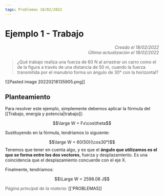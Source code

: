 ```yaml
---
tags: Problemas 18/02/2022
---
```


# Ejemplo 1 - Trabajo
<div style="text-align: right; opacity: 0.7; font-style: italic;">Creado el 18/02/2022</div>
<div style="text-align: right; opacity: 0.7; font-style: italic;">Última actualización el 18/02/2022</div>

> ¿Qué trabajo realiza una fuerza de 60 N al arrastrar un carro como el de la figura a través de una distancia de 50 m, cuando la fuerza transmitida por el manubrio forma un ángulo de 30° con la horizontal?

![[Pasted image 20220218135905.png]]

## Planteamiento

Para resolver este ejemplo, simplemente debemos aplicar la fórmula del [[Trabajo, energía y potencia|trabajo]]:

$$\large W = Fx\cos\theta$$

Sustituyendo en la fórmula, tendríamos lo siguiente:

$$\large W = 60(50)(\cos30°)$$
Tenemos que tener en cuenta algo, y es que el **ángulo que utilizamos es el que se forma entre los dos vectores**, fuerza y desplazamiento. Es una coincidencia que el desplazamiento concuerde con el eje X.

Finalmente, tendríamos:

$$\Large W = 2598.08 J$$

<span style="opacity: 0.7; font-style: italic;">Página principal de la materia:</span> [['PROBLEMAS]]
